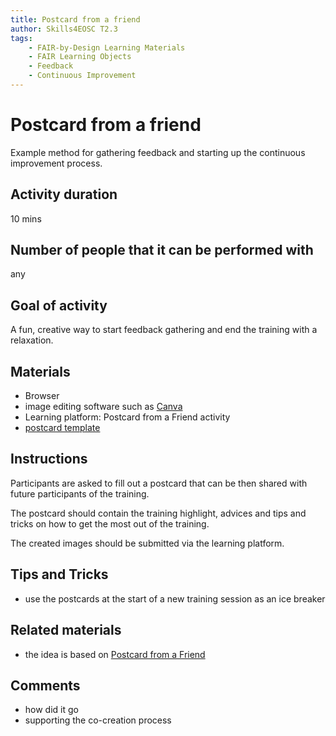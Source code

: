```yaml
---
title: Postcard from a friend
author: Skills4EOSC T2.3
tags: 
    - FAIR-by-Design Learning Materials
    - FAIR Learning Objects
    - Feedback
    - Continuous Improvement
---
```


# Postcard from a friend

Example method for gathering feedback and starting up the continuous improvement process.

## Activity duration

10 mins

## Number of people that it can be performed with

any

## Goal of activity

A fun, creative way to start feedback gathering and end the training with a relaxation.

## Materials
- Browser
- image editing software such as [Canva](https://www.canva.com/photo-editor/)
- Learning platform: Postcard from a Friend activity
- [postcard template](../attachments/vintage-postcard.jpg)

## Instructions

Participants are asked to fill out a postcard that can be then shared with future participants of the training.

The postcard should contain the training highlight, advices and tips and tricks on how to get the most out of the training.

The created images should be submitted via the learning platform.

## Tips and Tricks

- use the postcards at the start of a new training session as an ice breaker

## Related materials

- the idea is based on [Postcard from a Friend](https://www.sessionlab.com/methods/postcard-from-a-friend)

## Comments

- how did it go
- supporting the co-creation process